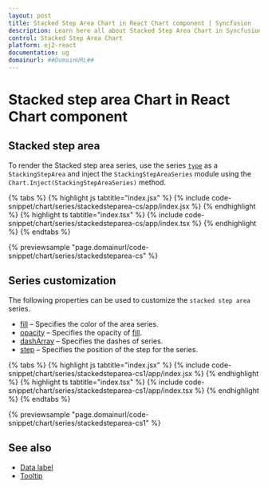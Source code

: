 ```yaml
---
layout: post
title: Stacked Step Area Chart in React Chart component | Syncfusion
description: Learn here all about Stacked Step Area Chart in Syncfusion React Chart component of Syncfusion Essential JS 2 and more.
control: Stacked Step Area Chart 
platform: ej2-react
documentation: ug
domainurl: ##DomainURL##
---
```

# Stacked step area Chart in React Chart component

## Stacked step area

To render the Stacked step area series, use the series [`type`](https://ej2.syncfusion.com/react/documentation/api/chart/seriesModel/#type) as a `StackingStepArea` and inject the `StackingStepAreaSeries` module using the `Chart.Inject(StackingStepAreaSeries)` method.

{% tabs %}
{% highlight js tabtitle="index.jsx" %}
{% include code-snippet/chart/series/stackedsteparea-cs/app/index.jsx %}
{% endhighlight %}
{% highlight ts tabtitle="index.tsx" %}
{% include code-snippet/chart/series/stackedsteparea-cs/app/index.tsx %}
{% endhighlight %}
{% endtabs %}

{% previewsample "page.domainurl/code-snippet/chart/series/stackedsteparea-cs" %}

## Series customization

The following properties can be used to customize the `stacked step area` series.

* [fill](https://ej2.syncfusion.com/react/documentation/api/chart/seriesModel/#fill) – Specifies the color of the area series.
* [opacity](https://ej2.syncfusion.com/react/documentation/api/chart/seriesModel/#opacity) – Specifies the opacity of [fill](https://ej2.syncfusion.com/react/documentation/api/chart/seriesModel/#fill).
* [dashArray](https://ej2.syncfusion.com/react/documentation/api/chart/seriesModel/#dasharray) – Specifies the dashes of series.
* [step](https://ej2.syncfusion.com/react/documentation/api/chart/seriesModel/#step) – Specifies the position of the step for the series.

{% tabs %}
{% highlight js tabtitle="index.jsx" %}
{% include code-snippet/chart/series/stackedsteparea-cs1/app/index.jsx %}
{% endhighlight %}
{% highlight ts tabtitle="index.tsx" %}
{% include code-snippet/chart/series/stackedsteparea-cs1/app/index.tsx %}
{% endhighlight %}
{% endtabs %}

{% previewsample "page.domainurl/code-snippet/chart/series/stackedsteparea-cs1" %}

## See also

* [Data label](./data-labels/)
* [Tooltip](./tool-tip/)
